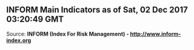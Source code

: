 ## INFORM Main Indicators as of Sat, 02 Dec 2017 03:20:49 GMT

Source: **INFORM (Index For Risk Management) - http://www.inform-index.org**